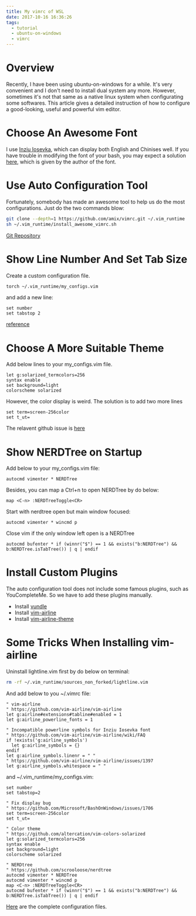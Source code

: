 ```yaml
---
title: My vimrc of WSL
date: 2017-10-16 16:36:26
tags: 
  - tutorial
  - ubuntu-on-windows 
  - vimrc
---
```


# Overview

Recently, I have been using ubuntu-on-windows for a while. It's very convenient and I don't need to install dual system any more. However, sometimes it's not that same as a native linux system when configurating some softwares. This article gives a detailed instruction of how to configure a good-looking, useful and powerful vim editor.

<!--more-->

# Choose An Awesome Font
I use [Inziu Iosevka](https://be5invis.github.io/Iosevka/inziu.html), which can display both English and Chinises well. If you have trouble in modifying the font of your bash, you may expect a solution [here](https://www.zhihu.com/question/36344262/answer/67191917), which is given by the author of the font.

# Use Auto Configuration Tool

Fortunately, somebody has made an awesome tool to help us do the most configurations. Just do the two commands blow:

```bash
git clone --depth=1 https://github.com/amix/vimrc.git ~/.vim_runtime
sh ~/.vim_runtime/install_awesome_vimrc.sh
```

[Git Repository](https://github.com/amix/vimrc)

# Show Line Number And Set Tab Size

Create a custom configuration file.
```bash
torch ~/.vim_runtime/my_configs.vim
```

and add a new line:
```
set number
set tabstop 2
```

[reference](https://stackoverflow.com/questions/1878974/redefine-tab-as-4-spaces)

# Choose A More Suitable Theme

Add below lines to your my_configs.vim file.

```
let g:solarized_termcolors=256
syntax enable
set background=light
colorscheme solarized
```

However, the color display is weird. The solution is to add two more lines
```
set term=screen-256color
set t_ut=
```

The relavent github issue is [here](https://github.com/Microsoft/BashOnWindows/issues/1706)

# Show NERDTree on Startup

Add below to your my_configs.vim file:

```
autocmd vimenter * NERDTree
```

Besides, you can map a Ctrl+n to open NERDTree by do below:
```
map <C-n> :NERDTreeToggle<CR>
```

Start with nerdtree open but main window focused:
```
autocmd vimenter * wincmd p
```

Close vim if the only window left open is a NERDTree
```
autocmd bufenter * if (winnr("$") == 1 && exists("b:NERDTree") && b:NERDTree.isTabTree()) | q | endif
```

# Install Custom Plugins
The auto configuration tool does not include some famous plugins, such as YouCompleteMe. So we have to add these plugins manually.
- Install [vundle](https://github.com/VundleVim/Vundle.vim)
- Install [vim-airline](https://github.com/vim-airline/vim-airline)
- Install [vim-airline-theme](https://github.com/vim-airline/vim-airline-themes)

# Some Tricks When Installing vim-airline
Uninstall lightline.vim first by do below on terminal:
```bash
rm -rf ~/.vim_runtime/sources_non_forked/lightline.vim
```
And add below to you ~/.vimrc file:
```
" vim-airline 
" https://github.com/vim-airline/vim-airline
let g:airline#extensions#tabline#enabled = 1
let g:airline_powerline_fonts = 1

" Incompatible powerline symbols for Inziu Iosevka font
" https://github.com/vim-airline/vim-airline/wiki/FAQ
if !exists('g:airline_symbols')
  let g:airline_symbols = {}
endif
let g:airline_symbols.linenr = " " 
" https://github.com/vim-airline/vim-airline/issues/1397
let g:airline_symbols.whitespace = " "
```
and ~/.vim_runtime/my_configs.vim:
```
set number
set tabstop=2

" Fix display bug
" https://github.com/Microsoft/BashOnWindows/issues/1706
set term=screen-256color
set t_ut=

" Color theme
" https://github.com/altercation/vim-colors-solarized
let g:solarized_termcolors=256
syntax enable
set background=light
colorscheme solarized

" NERDtree
" https://github.com/scrooloose/nerdtree
autocmd vimenter * NERDTree
autocmd vimenter * wincmd p
map <C-n> :NERDTreeToggle<CR>
autocmd bufenter * if (winnr("$") == 1 && exists("b:NERDTree") && b:NERDTree.isTabTree()) | q | endif
```
[Here](https://gist.github.com/dynamicheart/bbdd0bc18494a41969006f9edf20e3f3) are the complete configuration files.
